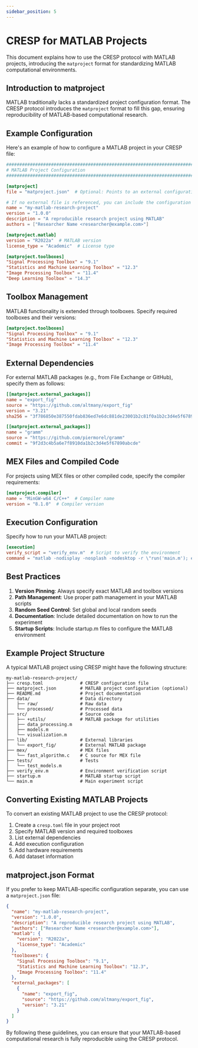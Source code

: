 ```yaml
---
sidebar_position: 5
---
```


# CRESP for MATLAB Projects

This document explains how to use the CRESP protocol with MATLAB projects, introducing the `matproject` format for standardizing MATLAB computational environments.

## Introduction to matproject

MATLAB traditionally lacks a standardized project configuration format. The CRESP protocol introduces the `matproject` format to fill this gap, ensuring reproducibility of MATLAB-based computational research.

## Example Configuration

Here's an example of how to configure a MATLAB project in your CRESP file:

```toml
###############################################################################
# MATLAB Project Configuration
###############################################################################

[matproject]
file = "matproject.json"  # Optional: Points to an external configuration file

# If no external file is referenced, you can include the configuration directly:
name = "my-matlab-research-project"
version = "1.0.0"
description = "A reproducible research project using MATLAB"
authors = ["Researcher Name <researcher@example.com>"]

[matproject.matlab]
version = "R2022a"  # MATLAB version
license_type = "Academic"  # License type

[matproject.toolboxes]
"Signal Processing Toolbox" = "9.1"
"Statistics and Machine Learning Toolbox" = "12.3"
"Image Processing Toolbox" = "11.4"
"Deep Learning Toolbox" = "14.3"
```

## Toolbox Management

MATLAB functionality is extended through toolboxes. Specify required toolboxes and their versions:

```toml
[matproject.toolboxes]
"Signal Processing Toolbox" = "9.1"
"Statistics and Machine Learning Toolbox" = "12.3"
"Image Processing Toolbox" = "11.4"
```

## External Dependencies

For external MATLAB packages (e.g., from File Exchange or GitHub), specify them as follows:

```toml
[[matproject.external_packages]]
name = "export_fig"
source = "https://github.com/altmany/export_fig"
version = "3.21"
sha256 = "3f786850e387550fdab836ed7e6dc881de23001b2c81f0a1b2c3d4e5f67890ab"

[[matproject.external_packages]]
name = "gramm"
source = "https://github.com/piermorel/gramm"
commit = "9f2d3c4b5a6e7f8910da1b2c3d4e5f67890abcde"
```

## MEX Files and Compiled Code

For projects using MEX files or other compiled code, specify the compiler requirements:

```toml
[matproject.compiler]
name = "MinGW-w64 C/C++"  # Compiler name
version = "8.1.0"  # Compiler version
```

## Execution Configuration

Specify how to run your MATLAB project:

```toml
[execution]
verify_script = "verify_env.m"  # Script to verify the environment
command = "matlab -nodisplay -nosplash -nodesktop -r \"run('main.m'); exit;\""  # Command to run the experiment
```

## Best Practices

1. **Version Pinning**: Always specify exact MATLAB and toolbox versions
2. **Path Management**: Use proper path management in your MATLAB scripts
3. **Random Seed Control**: Set global and local random seeds
4. **Documentation**: Include detailed documentation on how to run the experiment
5. **Startup Scripts**: Include startup.m files to configure the MATLAB environment

## Example Project Structure

A typical MATLAB project using CRESP might have the following structure:

```
my-matlab-research-project/
├── cresp.toml              # CRESP configuration file
├── matproject.json         # MATLAB project configuration (optional)
├── README.md               # Project documentation
├── data/                   # Data directory
│   ├── raw/                # Raw data
│   └── processed/          # Processed data
├── src/                    # Source code
│   ├── +utils/             # MATLAB package for utilities
│   ├── data_processing.m
│   ├── models.m
│   └── visualization.m
├── lib/                    # External libraries
│   └── export_fig/         # External MATLAB package
├── mex/                    # MEX files
│   └── fast_algorithm.c    # C source for MEX file
├── tests/                  # Tests
│   └── test_models.m
├── verify_env.m            # Environment verification script
├── startup.m               # MATLAB startup script
└── main.m                  # Main experiment script
```

## Converting Existing MATLAB Projects

To convert an existing MATLAB project to use the CRESP protocol:

1. Create a `cresp.toml` file in your project root
2. Specify MATLAB version and required toolboxes
3. List external dependencies
4. Add execution configuration
5. Add hardware requirements
6. Add dataset information

## matproject.json Format

If you prefer to keep MATLAB-specific configuration separate, you can use a `matproject.json` file:

```json
{
  "name": "my-matlab-research-project",
  "version": "1.0.0",
  "description": "A reproducible research project using MATLAB",
  "authors": ["Researcher Name <researcher@example.com>"],
  "matlab": {
    "version": "R2022a",
    "license_type": "Academic"
  },
  "toolboxes": {
    "Signal Processing Toolbox": "9.1",
    "Statistics and Machine Learning Toolbox": "12.3",
    "Image Processing Toolbox": "11.4"
  },
  "external_packages": [
    {
      "name": "export_fig",
      "source": "https://github.com/altmany/export_fig",
      "version": "3.21"
    }
  ]
}
```

By following these guidelines, you can ensure that your MATLAB-based computational research is fully reproducible using the CRESP protocol.